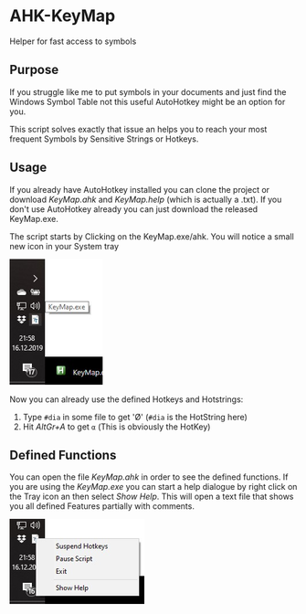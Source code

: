 # AHK-KeyMap

Helper for fast access to symbols

## Purpose

If you struggle like me to put symbols in your documents and just find the Windows Symbol Table not this useful AutoHotkey might be an option for you.

This script solves exactly that issue an helps you to reach your most frequent Symbols by Sensitive Strings or Hotkeys.

## Usage

If you already have AutoHotkey installed you can clone the project or download *KeyMap.ahk* and *KeyMap.help* (which is actually a .txt).  If you don't use AutoHotkey already you can just download the released KeyMap.exe. 

The script starts by Clicking on the KeyMap.exe/ahk. You will notice a small new icon in your System tray

![Tray Icon](https://github.com/Gustice/AHK-KeyMap/blob/master/Pics/TrayIcon.jpg)

Now you can already use the defined Hotkeys and Hotstrings:

1. Type `#dia` in some file to get 'Ø' (`#dia` is the HotString here)
2. Hit *AltGr+A* to get `α` (This is obviously the HotKey)

## Defined Functions

You can open the file *KeyMap.ahk* in order to see the defined functions. If you are using the *KeyMap.exe* you can start a help dialogue by right click on the Tray icon an then select *Show Help*. This will open a text file that shows you all defined Features partially with comments.

![Start Help Dialogue](https://github.com/Gustice/AHK-KeyMap/blob/master/Pics/HelpDialogue.jpg)

